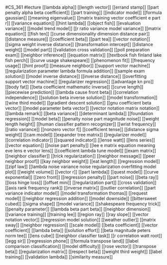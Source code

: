 #CS_361
#lecture
[[lambda alpha]]
[[length vector]]
[[errand stamp]]
[[part penalty alpha beta coefficient]]
[[part training]]
[[indicator model]]
[[formula gaussian]]
[[meaning eigenvalue]]
[[matrix training vector coefficient e part r]]
[[variance equation]]
[[hint lambda]]
[[object fish]]
[[evaluation variance]]
[[model trend model]]
[[r ratio variance model variance]]
[[matrix equation]]
[[fish ten]]
[[curse dimensionality dimension distance pair]]
[[distance measure]]
[[coefficient beta]]
[[part tea]]
[[vector notation]]
[[sigma weight inverse distance]]
[[transformation intercept]]
[[distance weight]]
[[model part]]
[[validation cross validation]]
[[poll preparation exam]]
[[neighbor inference]]
[[equation matrix]]
[[textbook fish finland lake fish perch]]
[[curve usage shakespeare]]
[[phenomenon fit]]
[[frequency usage]]
[[hint proof]]
[[measure neighbor]]
[[support vector machine]]
[[regularization parameter lambda formula addition]]
[[sample exam solution]]
[[model inverse distance]]
[[inverse distance]]
[[overfitting support vector machine]]
[[regularizer regression]]
[[advantage kn pro]]
[[body fat]]
[[beta coefficient mathematic inverse]]
[[curve length]]
[[piecewise prediction]]
[[lambda cause front beta]]
[[correlation independence]]
[[solution beta inverse solution]]
[[model transformation]]
[[wine third model]]
[[gradient descent solution]]
[[gnu coefficient beta vector]]
[[model parameter beta vector]]
[[vector notation matrix notation]]
[[lambda remark]]
[[beta variance]]
[[determinant lambda]]
[[foundation regression]]
[[model beta]]
[[penalty noise part magnitude noise]]
[[weight length height]]
[[human classifier pattern recognizer]]
[[wrist frequency]]
[[ratio variance]]
[[nonzero vector f]]
[[coefficient tense]]
[[distance sigma weight]]
[[cam model]]
[[expander tree matrix]]
[[regularizer model]]
[[correlation indicator]]
[[squared indicator]]
[[lense watt]]
[[lens series]]
[[vector equation]]
[[noise part penalty]]
[[lee e matrix equation meaning eve lens e vector lens]]
[[coefficient lambda tune model]]
[[exam matrix]]
[[neighbor classifier]]
[[trick regularization]]
[[neighbor message]]
[[peer neighbor proof]]
[[kay neighbor weight]]
[[eat length]]
[[regression model]]
[[zipf law]]
[[lambda noise variance noise regularization overfitting model plot]]
[[weight volume]]
[[vector r]]
[[part lambda]]
[[quest model]]
[[curve exponential]]
[[zero front]]
[[regression penalty]]
[[part noise]]
[[beta ray]]
[[loss hinge loss]]
[[offset mini]]
[[regularization part]]
[[cross validation]]
[[axis rank frequency rank]]
[[inverse matrix]]
[[outlier correlation]]
[[part variance indicator model]]
[[model transformation thomas]]
[[request model]]
[[neighbor regression addition]]
[[model downside]]
[[bittersweet cubed]]
[[sigma shape]]
[[model variance]]
[[shakespeare frequency trick]]
[[penalty parameter]]
[[lambda beta part beta]]
[[neighbor dimension]]
[[variance training]]
[[training lee]]
[[region ray]]
[[ray slope]]
[[vector notation vector]]
[[regression model solution]]
[[weather outlier]]
[[matrix sway]]
[[neighbor regression]]
[[scale model]]
[[beta coefficient]]
[[vector coefficient]]
[[lambda beta]]
[[solution effort]]
[[beta magnitude peters norm tee]]
[[lens cube]]
[[neighbor classifier task]]
[[r correlation watt root]]
[[egg sir]]
[[regression phone]]
[[formula transpose land]]
[[label comparison classification]]
[[model difficulty]]
[[rose vector]]
[[transpose beta]]
[[regularization matrix]]
[[respect beta]]
[[weight third weight]]
[[label training]]
[[validation lambda]]
[[similarity measure]]
